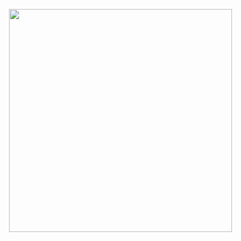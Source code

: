 <p align="center">
  <img src="https://file.garden/aIYYipKv7F5-jX_y/Untitled586_20250922160114.png"{width=400px height=400px}) />
</p>
